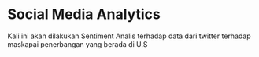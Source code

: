 # Social Media Analytics
Kali ini akan dilakukan Sentiment Analis terhadap data dari twitter terhadap maskapai penerbangan yang berada di U.S
